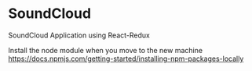 # SoundCloud
SoundCloud Application using React-Redux

Install the node module when you move to the new machine
https://docs.npmjs.com/getting-started/installing-npm-packages-locally
